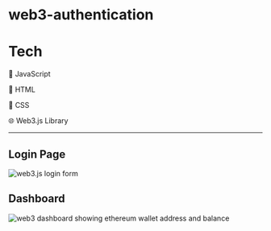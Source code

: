 # web3-authentication

# Tech

🧙 JavaScript 

🦴 HTML  

💄 CSS  

🌐 Web3.js Library

<hr />

## Login Page
![web3.js login form](https://user-images.githubusercontent.com/58919619/158291908-c7c0229e-cb14-4706-bdda-ea32ee4d2fa9.png)


## Dashboard
![web3 dashboard showing ethereum wallet address and balance](https://user-images.githubusercontent.com/58919619/158291958-4144535a-0d12-4a3a-8d41-63ae2adb29d2.png)
